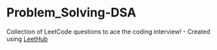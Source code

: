 # Problem_Solving-DSA
Collection of LeetCode questions to ace the coding interview! - Created using [LeetHub](https://github.com/QasimWani/LeetHub)
